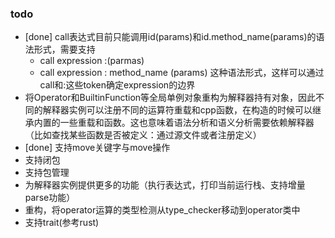 ### todo

* [done] call表达式目前只能调用id(params)和id.method_name(params)的语法形式，需要支持
  - call expression :(parmas)
  - call expression : method_name (params)
  这种语法形式，这样可以通过call和:这些token确定expression的边界
* 将Operator和BuiltinFunction等全局单例对象重构为解释器持有对象，因此不同的解释器实例可以注册不同的运算符重载和cpp函数，在构造的时候可以继承内置的一些重载和函数。这也意味着语法分析和语义分析需要依赖解释器（比如查找某些函数是否被定义：通过源文件或者注册定义）
* [done] 支持move关键字与move操作
* 支持闭包
* 支持包管理
* 为解释器实例提供更多的功能（执行表达式，打印当前运行栈、支持增量parse功能）
* 重构，将operator运算的类型检测从type_checker移动到operator类中
* 支持trait(参考rust)